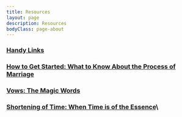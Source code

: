 ```yaml
---
title: Resources
layout: page
description: Resources
bodyClass: page-about
---
```


### [Handy Links](/resources/handy-links)

### [How to Get Started: What to Know About the Process of Marriage](/resources/getting-started)

### [Vows: The Magic Words](/resources/vows-magic-words)

### [Shortening of Time: When Time is of the Essence](/resources/shortening-time)\